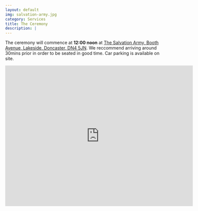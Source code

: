```yaml
---
layout: default
img: salvation-army.jpg
category: Services
title: The Ceremony
description: |
---
```


The ceremony will commence at **12:00 noon** at [The Salvation Army, Booth Avenue, Lakeside, Doncaster, DN4 5JN](https://www.salvationarmy.org.uk/doncaster). We reccommend arriving around 30mins prior in order to be seated in good time. Car parking is available on site.

<iframe src="https://www.google.com/maps/embed?pb=!1m18!1m12!1m3!1d1186.20637500421!2d-1.099282073674303!3d53.514685044979124!2m3!1f0!2f0!3f0!3m2!1i1024!2i768!4f13.1!3m3!1m2!1s0x48790e8abc397281%3A0xf52602aa8c55f09d!2sThe+Salvation+Army!5e0!3m2!1sen!2suk!4v1513110237165" width="600" height="450" frameborder="0" style="border:0" allowfullscreen></iframe>
